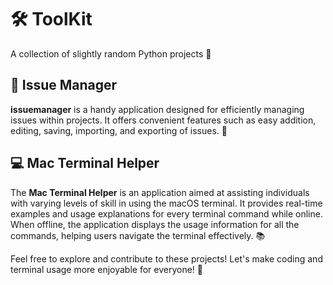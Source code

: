 # 🛠️ ToolKit

A collection of slightly random Python projects 🐍

## 📜 Issue Manager
**issuemanager** is a handy application designed for efficiently managing issues within projects. It offers convenient features such as easy addition, editing, saving, importing, and exporting of issues. 🚀

## 💻 Mac Terminal Helper
The **Mac Terminal Helper** is an application aimed at assisting individuals with varying levels of skill in using the macOS terminal. It provides real-time examples and usage explanations for every terminal command while online. When offline, the application displays the usage information for all the commands, helping users navigate the terminal effectively. 📚

Feel free to explore and contribute to these projects! Let's make coding and terminal usage more enjoyable for everyone! 🎉

